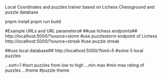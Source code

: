 Local Coordinates and puzzles trainer based on Lichess Chessground and puzzle database

pnpm install
pnpm run build

#Example URLs and URL parameters#
##use lichess endpoints##
http://localhost:5000/?source=storm #use puzzlestorm endpoint of Lichess
http://localhost:5000/?source=streak #use puzzle streak

##use local database##
http://localhost:5000/?limit=5 #solve 5 local puzzles

...sort=1 #sort puzzles from low to high
...min max #min max rating of puzzles
...theme #puzzle theme
